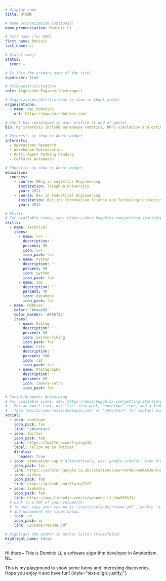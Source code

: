 ```yaml
---
# Display name
title: 李文鹏

# Name pronunciation (optional)
name_pronunciation: Dominic Li

# Full name (for SEO)
first_name: Dominic
last_name: Li

# Status emoji
status:
  icon: ☕️

# Is this the primary user of the site?
superuser: true

# Role/position/tagline
role: Algorithm Engineer(developer)

# Organizations/Affiliations to show in About widget
organizations:
  - name: Hai Robotics
    url: https://www.hairobotics.com/

# Short bio (displayed in user profile at end of posts)
bio: My interests include warehouse robotics, RMFS simulation and optimization and MAPF.

# Interests to show in About widget
interests:
  - Operations Research
  - Warehouse Optimization
  - Multi-Agent Pathing Finding
  - Cellular Automaton

# Education to show in About widget
education:
  courses:
    - course: MEng in Logistics Engineering
      institution: Tsinghua University
      year: 2021
    - course: BSc in Industrial Engineering
      institution: Beijing Information Science and Technology University
      year: 2015

# Skills
# For available icons, see: https://docs.hugoblox.com/getting-started/page-builder/#icons
skills:
  - name: Technical
    items:
      - name: C++
        description: ''
        percent: 90
        icon: C++
        icon_pack: fas
      - name: Python
        description: ''
        percent: 80
        icon: python
        icon_pack: fab
      - name: SQL
        description: ''
        percent: 40
        icon: database
        icon_pack: fas
  - name: Hobbies
    color: '#eeac02'
    color_border: '#f0bf23'
    items:
      - name: Hiking
        description: ''
        percent: 60
        icon: person-hiking
        icon_pack: fas
      - name: Cats
        description: ''
        percent: 100
        icon: cat
        icon_pack: fas
      - name: Photography
        description: ''
        percent: 80
        icon: camera-retro
        icon_pack: fas

# Social/Academic Networking
# For available icons, see: https://docs.hugoblox.com/getting-started/page-builder/#icons
#   For an email link, use "fas" icon pack, "envelope" icon, and a link in the
#   form "mailto:your-email@example.com" or "/#contact" for contact widget.
social:
  - icon: envelope
    icon_pack: fas
    link: '/#contact'
  - icon: twitter
    icon_pack: fab
    link: https://twitter.com/flying232
    label: Follow me on Twitter
    display:
      header: true
  - icon: graduation-cap # Alternatively, use `google-scholar` icon from `ai` icon pack
    icon_pack: fas
    link: https://scholar.google.co.uk/citations?user=krKEnn4AAAAJ&hl=nl
  - icon: github
    icon_pack: fab
    link: https://github.com/flying2322
  - icon: linkedin
    icon_pack: fab
    link: https://www.linkedin.com/in/wenpeng-li-2aa689121/
  # Link to a PDF of your resume/CV.
  # To use: copy your resume to `static/uploads/resume.pdf`, enable `ai` icons in `params.yaml`,
  # and uncomment the lines below.
  - icon: cv
    icon_pack: ai
    link: uploads/resume.pdf

# Highlight the author in author lists? (true/false)
highlight_name: false
---
```


Hi there~ This is Dominic Li, a software algorithm developer in Amsterdam, NL.

This is my playground to show some funny and interesting discoveries. Hope you enjoy it and have fun!
{style="text-align: justify;"}
